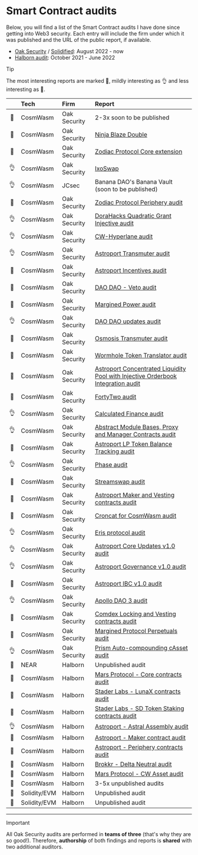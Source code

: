 # Smart Contract audits

Below, you will find a list of the Smart Contract audits I have done since getting into Web3 security. Each entry will include the firm under which it was published and the URL of the public report, if available. 
* [Oak Security](https://www.oaksecurity.io/) / [Solidified](https://www.solidified.io/): August 2022 - now
* [Halborn audit](https://halborn.com/): October 2021 - June 2022

> [!TIP] 
> The most interesting reports are marked :gem:, mildly interesting as :ok_hand: and less interesting as :newspaper:. 

|  | Tech | Firm | Report |
| :---:         | :--- | :--- | :---   |
| :newspaper: | CosmWasm | Oak Security | 2-3x soon to be published |
| :gem: | CosmWasm | Oak Security | [Ninja Blaze Double](https://github.com/oak-security/audit-reports/blob/main/Ninja%20Blaze/2024-05-06%20Audit%20Report%20-%20Ninja%20Blaze%20Double%20v1.0.pdf) |
| :newspaper: | CosmWasm | Oak Security | [Zodiac Protocol Core extension](https://github.com/oak-security/audit-reports/blob/main/Zodiac%20Protocol/2024-03-22%20Audit%20Report%20-%20Zodiac%20Protocol%20Core%20Extension%20v1.0.pdf) |
| :ok_hand: | CosmWasm | Oak Security | [IxoSwap](https://github.com/oak-security/audit-reports/blob/main/ixo/2024-03-15%20Audit%20Report%20-%20IxoSwap%20v1.0.pdf) |
| :ok_hand: | CosmWasm | JCsec | Banana DAO's Banana Vault (soon to be published) |
| :gem: | CosmWasm | Oak Security | [Zodiac Protocol Periphery audit](https://github.com/oak-security/audit-reports/blob/main/Zodiac%20Protocol/2024-03-18%20Audit%20Report%20-%20Zodiac%20Protocol%20Periphery%20v1.0.pdf) |
| :ok_hand: | CosmWasm | Oak Security | [DoraHacks Quadratic Grant Injective audit](https://github.com/oak-security/audit-reports/blob/main/DoraHacks/2024-03-04%20Audit%20Report%20-%20DoraHacks%20Quadratic%20Grant%20Injective%20v1.0.pdf) |
| :ok_hand: | CosmWasm | Oak Security | [CW-Hyperlane audit](https://github.com/oak-security/audit-reports/blob/main/Hyperlane/2024-02-13%20Audit%20Report%20-%20cw-hyperlane%20v1.0.pdf) |
| :ok_hand: | CosmWasm | Oak Security | [Astroport Transmuter audit](https://github.com/oak-security/audit-reports/blob/master/Astroport/2024-01-30%20Audit%20Report%20-%20Astroport%20Transmuter%20Pool%20v1.0.pdf) |
| :gem: | CosmWasm | Oak Security | [Astroport Incentives audit](https://github.com/oak-security/audit-reports/blob/master/Astroport/2024-01-11%20Audit%20Report%20-%20Astroport%20Incentives%20v1.0.pdf) |
| :newspaper: | CosmWasm | Oak Security | [DAO DAO - Veto audit](https://github.com/oak-security/audit-reports/blob/master/DAO%20DAO/2024-01-10%20Audit%20Report%20-%20DAO%20DAO%20Veto%20v1.0.pdf) |
| :gem: | CosmWasm | Oak Security | [Margined Power audit](https://github.com/oak-security/audit-reports/blob/master/Margined%20Protocol/2023-10-25%20Audit%20Report%20-%20Margined%20Power%20v1.0.pdf) |
| :ok_hand: | CosmWasm | Oak Security | [DAO DAO updates audit](https://github.com/oak-security/audit-reports/blob/master/DAO%20DAO/2023-10-16%20Audit%20Report%20-%20DAO%20DAO%20Updates%20v1.0.pdf) |
| :newspaper: | CosmWasm | Oak Security | [Osmosis Transmuter audit](https://github.com/oak-security/audit-reports/blob/master/Osmosis%20Labs/2023-10-09%20Audit%20Report%20-%20Osmosis%20Transmuter%20v1.0.pdf) |
| :newspaper: | CosmWasm | Oak Security | [Wormhole Token Translator audit](https://github.com/oak-security/audit-reports/blob/master/Wormhole/2023-07-06%20Audit%20Report%20-%20Wormhole%20Token%20Translator%20v1.1.pdf) |
| :newspaper: | CosmWasm | Oak Security | [Astroport Concentrated Liquidity Pool with Injective Orderbook Integration audit](https://github.com/oak-security/audit-reports/blob/master/Astroport/2023-07-13%20Audit%20Report%20-%20Astroport%20Concentrated%20Liquidity%20Pool%20with%20Injective%20Orderbook%20Integration%20v1.0.pdf) |
| :gem: | CosmWasm | Oak Security | [FortyTwo audit](https://github.com/oak-security/audit-reports/blob/master/FortyTwo/2023-06-05%20Audit%20Report%20-%20FortyTwo%20v1.1.pdf) |
| :ok_hand: | CosmWasm | Oak Security | [Calculated Finance audit](https://github.com/oak-security/audit-reports/blob/master/Calculated%20Finance/2023-05-23%20Audit%20Report%20-%20Calculated%20Finance%20v1.1.pdf) |
| :ok_hand: | CosmWasm | Oak Security | [Abstract Module Bases, Proxy and Manager Contracts audit](https://github.com/oak-security/audit-reports/blob/master/Abstract/2023-05-09%20Audit%20Report%20-%20Abstract%20Module%20Bases%2C%20Proxy%20and%20Manager%20Contracts%20v1.0.pdf) |
| :newspaper: | CosmWasm | Oak Security | [Astroport LP Token Balance Tracking audit](https://github.com/oak-security/audit-reports/blob/master/Astroport/2023-04-27%20Audit%20Report%20-%20Astroport%20LP%20Token%20Balance%20Tracking%20v1.0.pdf) |
| :ok_hand: | CosmWasm | Oak Security | [Phase audit](https://github.com/oak-security/audit-reports/blob/master/Phase/2023-04-13%20Audit%20Report%20-%20Phase%20v1.0.pdf) |
| :gem: | CosmWasm | Oak Security | [Streamswap audit](https://github.com/oak-security/audit-reports/blob/master/Streamswap/2023-03-16%20Audit%20Report%20-%20Streamswap%20v1.1.pdf) |
| :newspaper: | CosmWasm | Oak Security | [Astroport Maker and Vesting contracts audit](https://github.com/oak-security/audit-reports/blob/master/Astroport/2023-04-04%20Audit%20Report%20-%20Astroport%20Maker%20and%20Vesting%20Contract%20Updates%20v1.0.pdf) |
| :gem: | CosmWasm | Oak Security | [Croncat for CosmWasm audit](https://github.com/oak-security/audit-reports/blob/master/CronCat/2023-03-14%20Audit%20Report%20-%20CronCat%20CosmWasm%20v1.0.pdf) |
| :ok_hand: | CosmWasm | Oak Security | [Eris protocol audit](https://github.com/oak-security/audit-reports/blob/master/Eris%20Protocol/2023-02-15%20Audit%20Report%20-%20Eris%20Protocol%20v1.0.pdf) |
| :ok_hand: | CosmWasm | Oak Security | [Astroport Core Updates v1.0 audit](https://github.com/oak-security/audit-reports/blob/master/Astroport/2023-02-10%20Audit%20Report%20-%20Astroport%20Core%20Updates%20v1.0.pdf) |
| :ok_hand: | CosmWasm | Oak Security | [Astroport Governance v1.0 audit](https://github.com/oak-security/audit-reports/blob/master/Astroport/2023-02-14%20Audit%20Report%20-%20Astroport%20Governance%20Updates%20v1.0.pdf) |
| :newspaper: | CosmWasm | Oak Security | [Astroport IBC v1.0 audit](https://github.com/oak-security/audit-reports/blob/master/Astroport/2023-02-14%20Audit%20Report%20-%20Astroport%20IBC%20v1.0.pdf) |
| :ok_hand: | CosmWasm | Oak Security | [Apollo DAO 3 audit](https://github.com/oak-security/audit-reports/blob/master/Apollo/2023-01-17%20Audit%20Report%20-%20Apollo%20DAO%203%20v1.0.pdf) |
| :gem: | CosmWasm | Oak Security | [Comdex Locking and Vesting contracts audit](https://github.com/oak-security/audit-reports/blob/master/Comdex/2022-10-28%20Audit%20Report%20-%20Comdex%20Locking%20and%20Vesting%20Contracts%20v1.0.pdf) |
| :gem: | CosmWasm | Oak Security | [Margined Protocol Perpetuals audit](https://github.com/oak-security/audit-reports/blob/master/Margined%20Protocol/2022-10-28%20Audit%20Report%20-%20Margined%20Protocol%20Perpetuals%20v1.0.pdf) |
| :ok_hand: | CosmWasm | Oak Security | [Prism Auto-compounding cAsset audit](https://github.com/oak-security/audit-reports/blob/master/Prism/2022-11-04%20Audit%20Report%20-%20Prism%20Auto%20Compounding%20cAsset%20v1.0.pdf) |
| :newspaper: | NEAR | Halborn | Unpublished audit |
| :gem: | CosmWasm | Halborn | [Mars Protocol - Core contracts audit](https://github.com/HalbornSecurity/PublicReports/blob/master/CosmWasm%20Smart%20Contract%20Audits/Mars_Protocol_Core_Contracts_CosmWasm_Smart_Contract_Security_Audit_Report_Halborn_Final.pdf) |
| :newspaper: | CosmWasm | Halborn | [Stader Labs - LunaX contracts audit](https://github.com/HalbornSecurity/PublicReports/blob/master/CosmWasm%20Smart%20Contract%20Audits/Stader_Labs_LunaX_Contrracts_CosmWasm_Smart_Contract_Security_Audit_Report_Halborn_Final.pdf) |
| :newspaper: | CosmWasm | Halborn | [Stader Labs - SD Token Staking contracts audit](https://github.com/HalbornSecurity/PublicReports/blob/master/CosmWasm%20Smart%20Contract%20Audits/Stader_Labs_SD_Token_Staking_Contracts_CosmWasm_Smart_Contract_Security_Audit_Report_Halborn_Final.pdf) |
| :ok_hand: | CosmWasm | Halborn | [Astroport - Astral Assembly audit](https://github.com/HalbornSecurity/PublicReports/blob/master/CosmWasm%20Smart%20Contract%20Audits/Astroport_fi_Astral_Assembly_CosmWasm_Smart_Contract_Security_Audit_Report_Halborn_Final.pdf) |
| :newspaper: | CosmWasm | Halborn | [Astroport - Maker contract audit](https://github.com/HalbornSecurity/PublicReports/blob/master/CosmWasm%20Smart%20Contract%20Audits/Astroport_fi_Maker_Contract_CosmWasm_Smart_Contract_Security_Audit_Report_Halborn_Final.pdf) |
| :gem: | CosmWasm | Halborn | [Astroport - Periphery contracts audit](https://github.com/HalbornSecurity/PublicReports/blob/master/CosmWasm%20Smart%20Contract%20Audits/Astroport_fi_Periphery_Contracts_CosmWasm_Smart_Contract_Security_Audit_Report_Halborn_Final.pdf) |
| :newspaper: | CosmWasm | Halborn | [Brokkr - Delta Neutral audit](https://github.com/HalbornSecurity/PublicReports/blob/master/CosmWasm%20Smart%20Contract%20Audits/Brokkr_Protocol_Delta_Neutral_CosmWasm_Smart_Contract_Security_Audit_Report_Halborn_Final.pdf) |
| :newspaper: | CosmWasm | Halborn | [Mars Protocol - CW Asset audit](https://github.com/HalbornSecurity/PublicReports/blob/master/CosmWasm%20Smart%20Contract%20Audits/Mars_CW_Asset_CosmWasm_Smart_Contract_Security_Audit_Report_Halborn_Final.pdf) |
| :newspaper: | CosmWasm | Halborn | 3-5x unpublished audits |
| :newspaper: | Solidity/EVM | Halborn | Unpublished audit |
| :newspaper: | Solidity/EVM | Halborn | Unpublished audit |

---

> [!IMPORTANT] 
> All Oak Security audits are performed in **teams of three** (that's why they are so good!). Therefore, **authorship** of both findings and reports is **shared** with two additional auditors.

